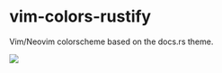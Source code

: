 # vim-colors-rustify

Vim/Neovim colorscheme based on the docs.rs theme.

![](https://user-images.githubusercontent.com/68250/92677811-00104200-f2fb-11ea-88b4-d81c975ec4f7.png)
